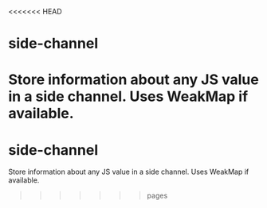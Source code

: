 <<<<<<< HEAD
# side-channel
Store information about any JS value in a side channel. Uses WeakMap if available.
=======
# side-channel
Store information about any JS value in a side channel. Uses WeakMap if available.
>>>>>>> pages
